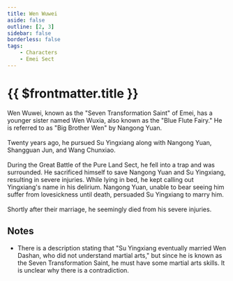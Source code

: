 ```yaml
---
title: Wen Wuwei
aside: false
outline: [2, 3]
sidebar: false
borderless: false
tags:
    - Characters
    - Emei Sect
---
```


# {{ $frontmatter.title }}

Wen Wuwei, known as the "Seven Transformation Saint" of Emei, has a younger sister named Wen Wuxia, also known as the "Blue Flute Fairy." He is referred to as "Big Brother Wen" by Nangong Yuan.
<br><br>
Twenty years ago, he pursued Su Yingxiang along with Nangong Yuan, Shangguan Jun, and Wang Chunxiao.
<br><br>
During the Great Battle of the Pure Land Sect, he fell into a trap and was surrounded. He sacrificed himself to save Nangong Yuan and Su Yingxiang, resulting in severe injuries. While lying in bed, he kept calling out Yingxiang's name in his delirium. Nangong Yuan, unable to bear seeing him suffer from lovesickness until death, persuaded Su Yingxiang to marry him.
<br><br>
Shortly after their marriage, he seemingly died from his severe injuries.

## Notes

- There is a description stating that "Su Yingxiang eventually married Wen Dashan, who did not understand martial arts," but since he is known as the Seven Transformation Saint, he must have some martial arts skills. It is unclear why there is a contradiction.